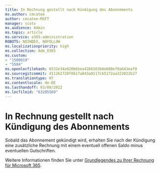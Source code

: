 ```yaml
---
title: In Rechnung gestellt nach Kündigung des Abonnements
ms.author: cmcatee
author: cmcatee-MSFT
manager: scotv
ms.audience: Admin
ms.topic: article
ms.service: o365-administration
ROBOTS: NOINDEX, NOFOLLOW
ms.localizationpriority: high
ms.collection: Adm_O365
ms.custom:
- "1500019"
- "5584"
ms.openlocfilehash: 6532e34a920b6bea42b6103b8e088ef9a643eaf0
ms.sourcegitcommit: d11262728f0617a843a0117cb5172aa322022b27
ms.translationtype: HT
ms.contentlocale: de-DE
ms.lasthandoff: 03/08/2022
ms.locfileid: "63285569"
---
```

# <a name="billed-after-canceling-subscription"></a>In Rechnung gestellt nach Kündigung des Abonnements

Sobald das Abonnement gekündigt wird, erhalten Sie nach der Kündigung eine zusätzliche Rechnung mit einem eventuell offenen Saldo minus eventuellen Gutschriften.

Weitere Informationen finden Sie unter [Grundlegendes zu Ihrer Rechnung für Microsoft 365](https://docs.microsoft.com/microsoft-365/commerce/billing-and-payments/understand-your-invoice2).
